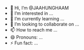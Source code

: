 - 👋 Hi, I’m @JAAHUNGHAAM
- 👀 I’m interested in ...
- 🌱 I’m currently learning ...
- 💞️ I’m looking to collaborate on ...
- 📫 How to reach me ...
- 😄 Pronouns: ...
- ⚡ Fun fact: ...

<!---
JAAHUNGHAAM/JAAHUNGHAAM is a ✨ special ✨ repository because its `README.md` (this file) appears on your GitHub profile.
You can click the Preview link to take a look at your changes.
--->
